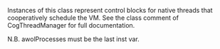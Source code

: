 Instances of this class represent control blocks for native threads that cooperatively schedule the VM.  See the class comment of CogThreadManager for full documentation.

N.B. awolProcesses must be the last inst var.